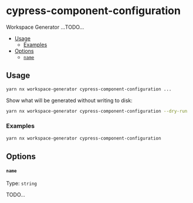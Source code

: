 # cypress-component-configuration

Workspace Generator ...TODO...

<!-- toc -->

- [Usage](#usage)
  - [Examples](#examples)
- [Options](#options)
  - [`name`](#name)

<!-- tocstop -->

## Usage

```sh
yarn nx workspace-generator cypress-component-configuration ...
```

Show what will be generated without writing to disk:

```sh
yarn nx workspace-generator cypress-component-configuration --dry-run
```

### Examples

```sh
yarn nx workspace-generator cypress-component-configuration
```

## Options

#### `name`

Type: `string`

TODO...
